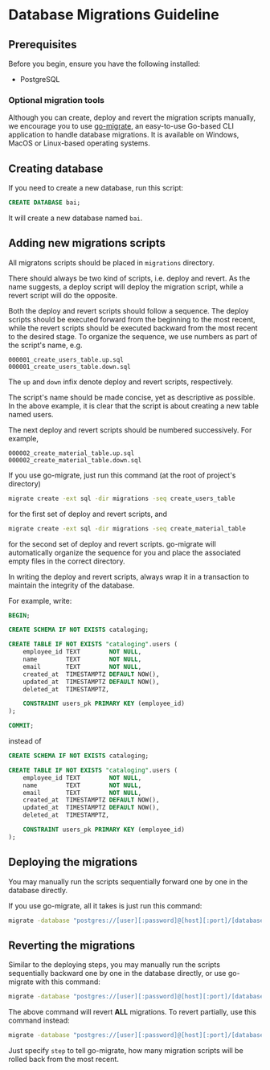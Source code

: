 # Database Migrations Guideline

## Prerequisites

Before you begin, ensure you have the following installed:

- PostgreSQL

### Optional migration tools

Although you can create, deploy and revert the migration scripts manually, we encourage you to use [go-migrate](https://github.com/golang-migrate/migrate/tree/master/cmd/migrate), an easy-to-use Go-based CLI application to handle database migrations. It is available on Windows, MacOS or Linux-based operating systems.

## Creating database

If you need to create a new database, run this script:

```sql
CREATE DATABASE bai;
```

It will create a new database named `bai`.

## Adding new migrations scripts

All migratons scripts should be placed in `migrations` directory.

There should always be two kind of scripts, i.e. deploy and revert. As the name suggests, a deploy script will deploy the migration script, while a revert script will do the opposite.

Both the deploy and revert scripts should follow a sequence. The deploy scripts should be executed forward from the beginning to the most recent, while the revert scripts should be executed backward from the most recent to the desired stage. To organize the sequence, we use numbers as part of the script's name, e.g.

```
000001_create_users_table.up.sql
000001_create_users_table.down.sql
```

The `up` and `down` infix denote deploy and revert scripts, respectively.

The script's name should be made concise, yet as descriptive as possible. In the above example, it is clear that the script is about creating a new table named users.

The next deploy and revert scripts should be numbered successively. For example,

```
000002_create_material_table.up.sql
000002_create_material_table.down.sql
```

If you use go-migrate, just run this command (at the root of project's directory)

```bash
migrate create -ext sql -dir migrations -seq create_users_table
```

for the first set of deploy and revert scripts, and

```bash
migrate create -ext sql -dir migrations -seq create_material_table
```

for the second set of deploy and revert scripts. go-migrate will automatically organize the sequence for you and place the associated empty files in the correct directory.

In writing the deploy and revert scripts, always wrap it in a transaction to maintain the integrity of the database.

For example, write:

```sql
BEGIN;

CREATE SCHEMA IF NOT EXISTS cataloging;

CREATE TABLE IF NOT EXISTS "cataloging".users (
    employee_id TEXT        NOT NULL,
    name        TEXT        NOT NULL,
    email       TEXT        NOT NULL,
    created_at  TIMESTAMPTZ DEFAULT NOW(),
    updated_at  TIMESTAMPTZ DEFAULT NOW(),
    deleted_at  TIMESTAMPTZ,

    CONSTRAINT users_pk PRIMARY KEY (employee_id)
);

COMMIT;
```

instead of

```sql
CREATE SCHEMA IF NOT EXISTS cataloging;

CREATE TABLE IF NOT EXISTS "cataloging".users (
    employee_id TEXT        NOT NULL,
    name        TEXT        NOT NULL,
    email       TEXT        NOT NULL,
    created_at  TIMESTAMPTZ DEFAULT NOW(),
    updated_at  TIMESTAMPTZ DEFAULT NOW(),
    deleted_at  TIMESTAMPTZ,

    CONSTRAINT users_pk PRIMARY KEY (employee_id)
);
```

## Deploying the migrations

You may manually run the scripts sequentially forward one by one in the database directly.

If you use go-migrate, all it takes is just run this command:

```bash
migrate -database "postgres://[user][:password]@[host][:port]/[database_name]?param1=value1" -path migrations up
```

## Reverting the migrations

Similar to the deploying steps, you may manually run the scripts sequentially backward one by one in the database directly, or use go-migrate with this command:

```bash
migrate -database "postgres://[user][:password]@[host][:port]/[database_name]?param1=value1" -path migrations down
```

The above command will revert **ALL** migrations. To revert partially, use this command instead:

```bash
migrate -database "postgres://[user][:password]@[host][:port]/[database_name]?param1=value1" -path migrations down [step]
```

Just specify `step` to tell go-migrate, how many migration scripts will be rolled back from the most recent.